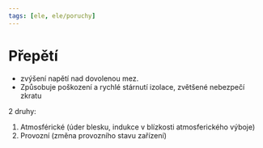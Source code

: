 ```yaml
---
tags: [ele, ele/poruchy]
---
```

# Přepětí
- zvýšení napětí nad dovolenou mez.
- Způsobuje poškození a rychlé stárnutí izolace, zvětšené nebezpečí zkratu

2 druhy:
1. Atmosférické (úder blesku, indukce v blízkosti atmosferického výboje)
2. Provozní (změna provozního stavu zařízení)